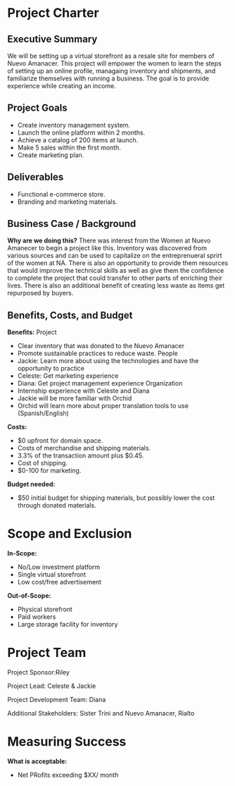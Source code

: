 # Project Charter 

## Executive Summary
We will be setting up a virtual storefront as a resale site for members of Nuevo Amanacer. This project will empower the women to learn the steps of setting up an online profile, managaing inventory and shipments, and familiarize themselves with running a business. The goal is to provide experience while creating an income. 

## Project Goals
- Create inventory management system.
- Launch the online platform within 2 months.
- Achieve a catalog of 200 items at launch.
- Make 5 sales within the first month.
- Create marketing plan.

## Deliverables
- Functional e-commerce store.
- Branding and marketing materials.
  
## Business Case / Background

**Why are we doing this?**
There was interest from the Women at Nuevo Amanecer to begin a project like this. Inventory was discovered from various sources and can be used to capitalize on the entreprenueral sprirt of the women at NA. There is also an opportunity to provide them resources that would improve the technical skills as well as give them the confidence to complete the project that could transfer to other parts of enriching their lives. There is also an additional benefit of creating less waste as items get repurposed by buyers. 
## Benefits, Costs, and Budget

**Benefits:**
Project
- Clear inventory that was donated to the Nuevo Amanacer
- Promote sustainable practices to reduce waste.
People
- Jackie: Learn more about using the technologies and have the opportunity to practice
- Celeste: Get marketing experience
- Diana: Get project management experience
Organization
- Internship experience with Celeste and Diana
- Jackie will be more familiar with Orchid
- Orchid will learn more about proper translation tools to use (Spanish/English)
  
**Costs:**
- $0 upfront for domain space. 
- Costs of merchandise and shipping materials.
- 3.3% of the transaction amount plus $0.45.
- Cost of shipping.
- $0-100 for marketing.

**Budget needed:**
- $50 initial budget for shipping materials, but possibly lower the cost through donated materials. 

# Scope and Exclusion

**In-Scope:**
- No/Low investment platform
- Single virtual storefront
- Low cost/free advertisement
  
**Out-of-Scope:**
- Physical storefront
- Paid workers
- Large storage facility for inventory
  
# Project Team
Project Sponsor:Riley

Project Lead: Celeste & Jackie

Project Development Team: Diana

Additional Stakeholders: Sister Trini and Nuevo Amanacer, Rialto

# Measuring Success
**What is acceptable:**
- Net PRofits exceeding $XX/ month
